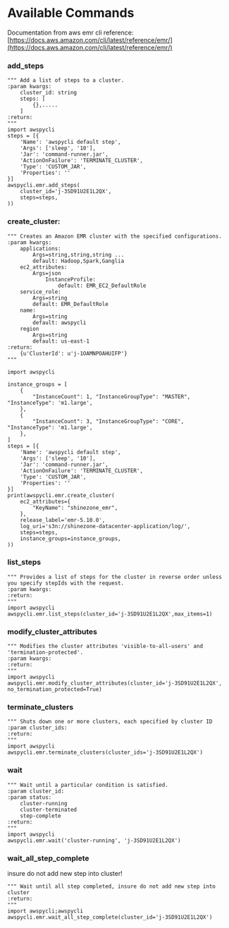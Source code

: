 # Available Commands

   Documentation from aws emr cli reference: [https://docs.aws.amazon.com/cli/latest/reference/emr/](https://docs.aws.amazon.com/cli/latest/reference/emr/)

### add_steps
    """ Add a list of steps to a cluster.
    :param kwargs:
        cluster_id: string
        steps: [
            {},.....
        ]
    :return:
    """
    import awspycli
    steps = [{
        'Name': 'awspycli default step',
        'Args': ['sleep', '10'],
        'Jar': 'command-runner.jar',
        'ActionOnFailure': 'TERMINATE_CLUSTER',
        'Type': 'CUSTOM_JAR',
        'Properties': ''
    }]
    awspycli.emr.add_steps(
        cluster_id='j-3SD91U2E1L2QX',
        steps=steps,
    ))
        
### create_cluster:

    """ Creates an Amazon EMR cluster with the specified configurations.
    :param kwargs:
        applications:
            Args=string,string,string ...
            default: Hadoop,Spark,Ganglia
        ec2_attributes:
            Args=json
                InstanceProfile:
                    default: EMR_EC2_DefaultRole
        service_role:
            Args=string
            default: EMR_DefaultRole
        name:
            Args=string
            default: awspycli
        region
            Args=string
            default: us-east-1
    :return:
        {u'ClusterId': u'j-1OAMNPOAHUIFP'}
    """
    
    import awspycli
    
    instance_groups = [
        {
            "InstanceCount": 1, "InstanceGroupType": "MASTER", "InstanceType": 'm1.large',
        },
        {
            "InstanceCount": 3, "InstanceGroupType": "CORE", "InstanceType": 'm1.large',
        },
    ]
    steps = [{
        'Name': 'awspycli default step',
        'Args': ['sleep', '10'],
        'Jar': 'command-runner.jar',
        'ActionOnFailure': 'TERMINATE_CLUSTER',
        'Type': 'CUSTOM_JAR',
        'Properties': ''
    }]
    print(awspycli.emr.create_cluster(
        ec2_attributes={
            "KeyName": "shinezone_emr",
        },
        release_label='emr-5.10.0',
        log_uri='s3n://shinezone-datacenter-application/log/',
        steps=steps,
        instance_groups=instance_groups,
    ))


### list_steps
    """ Provides a list of steps for the cluster in reverse order unless you specify stepIds with the request.
    :param kwargs:
    :return: 
    """
    import awspycli
    awspycli.emr.list_steps(cluster_id='j-3SD91U2E1L2QX',max_items=1)


### modify_cluster_attributes
    """ Modifies the cluster attributes 'visible-to-all-users' and 'termination-protected'.
    :param kwargs:
    :return:
    """
    import awspycli
    awspycli.emr.modify_cluster_attributes(cluster_id='j-3SD91U2E1L2QX', no_termination_protected=True)

        
### terminate_clusters
    """ Shuts down one or more clusters, each specified by cluster ID
    :param cluster_ids:
    :return:
    """
    import awspycli
    awspycli.emr.terminate_clusters(cluster_ids='j-3SD91U2E1L2QX')


### wait
    """ Wait until a particular condition is satisfied.
    :param cluster_id:
    :param status:
        cluster-running
        cluster-terminated
        step-complete
    :return:
    """
    import awspycli
    awspycli.emr.wait('cluster-running', 'j-3SD91U2E1L2QX')

### wait_all_step_complete
<aside class="notice">
insure do not add new step into cluster!
</aside>

    """ Wait until all step completed, insure do not add new step into cluster
    :return:
    """
    import awspycli;awspycli
    awspycli.emr.wait_all_step_complete(cluster_id='j-3SD91U2E1L2QX')
    
